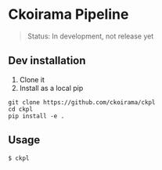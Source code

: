 Ckoirama Pipeline
=================

> Status: In development, not release yet

Dev installation
----------------
1) Clone it
2) Install as a local pip
```
git clone https://github.com/ckoirama/ckpl
cd ckpl
pip install -e .
```

Usage
-----
```sh
$ ckpl
```